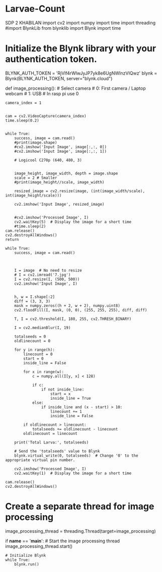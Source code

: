 # Larvae-Count
SDP 2 KHABILAN
import cv2
import numpy
import time
import threading
#import BlynkLib
from blynklib import Blynk
import time

# Initialize the Blynk library with your authentication token.
BLYNK_AUTH_TOKEN = 'RjVlf4rWlwJyJP7yk8e6UgNWInzVIQwz'
blynk = Blynk(BLYNK_AUTH_TOKEN, server="blynk.cloud")

def image_processing():
    # Select camera
    # 0: First camera / Laptop webcam
    # 1: USB
    # In rasp pi use 0

    camera_index = 1


    cam = cv2.VideoCapture(camera_index)
    time.sleep(0.2)
    

    while True:
        success, image = cam.read()
        #print(image.shape)
        #cv2.imshow('Input Image', image[:,:, 0])
        #cv2.imshow('Input Image', image[:,:, 1])

        # Logicool C270p (640, 480, 3)


        image_height, image_width, depth = image.shape
        scale = 2 # Smaller
        #print(image_height//scale, image_width)

        resized_image = cv2.resize(image, (int(image_width/scale), int(image_height/scale)))

        cv2.imshow('Input Image', resized_image)


        #cv2.imshow('Processed Image', I)
        cv2.waitKey(5)  # Display the image for a short time
        #time.sleep(2)
    cam.release()
    cv2.destroyAllWindows()
    return

    while True:
        success, image = cam.read()



        I = image  # No need to resize
        # I = cv2.imread('7.jpg')
        I = cv2.resize(I, (500, 500))
        cv2.imshow('Input Image', I)


        h, w = I.shape[:2]
        diff = (3, 3, 3)
        mask = numpy.zeros((h + 2, w + 2), numpy.uint8)
        cv2.floodFill(I, mask, (0, 0), (255, 255, 255), diff, diff)

        T, I = cv2.threshold(I, 180, 255, cv2.THRESH_BINARY)

        I = cv2.medianBlur(I, 19)

        totalseeds = 0
        oldlinecount = 0

        for y in range(h):
            linecount = 0
            start = 0
            inside_line = False

            for x in range(w):
                c = numpy.all(I[y, x] < 128)

                if c:
                    if not inside_line:
                        start = x
                        inside_line = True
                else:
                    if inside_line and (x - start) > 10:
                        linecount += 1
                        inside_line = False

            if oldlinecount > linecount:
                totalseeds += oldlinecount - linecount
            oldlinecount = linecount

        print('Total Larva:', totalseeds)

        # Send the 'totalseeds' value to Blynk
        blynk.virtual_write(0, totalseeds)  # Change '0' to the appropriate virtual pin number.

        cv2.imshow('Processed Image', I)
        cv2.waitKey(1)  # Display the image for a short time

    cam.release()
    cv2.destroyAllWindows()


# Create a separate thread for image processing
image_processing_thread = threading.Thread(target=image_processing)


if __name__ == '__main__':
    # Start the image processing thread
    image_processing_thread.start()

    # Initialize Blynk
    while True:
        blynk.run()
